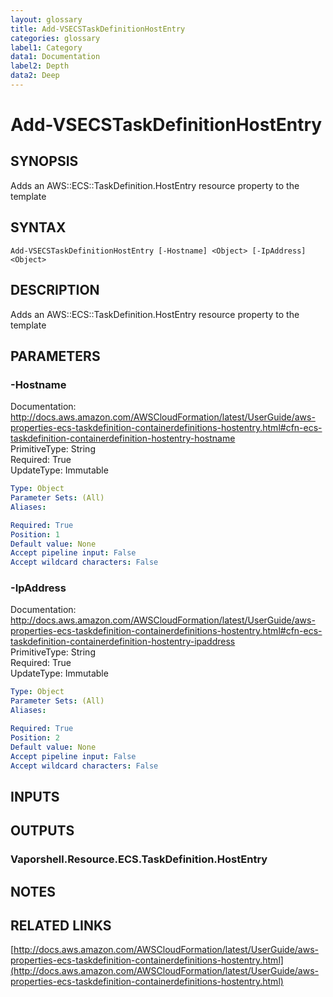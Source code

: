 ```yaml
---
layout: glossary
title: Add-VSECSTaskDefinitionHostEntry
categories: glossary
label1: Category
data1: Documentation
label2: Depth
data2: Deep
---
```


# Add-VSECSTaskDefinitionHostEntry

## SYNOPSIS
Adds an AWS::ECS::TaskDefinition.HostEntry resource property to the template

## SYNTAX

```
Add-VSECSTaskDefinitionHostEntry [-Hostname] <Object> [-IpAddress] <Object>
```

## DESCRIPTION
Adds an AWS::ECS::TaskDefinition.HostEntry resource property to the template

## PARAMETERS

### -Hostname
Documentation: http://docs.aws.amazon.com/AWSCloudFormation/latest/UserGuide/aws-properties-ecs-taskdefinition-containerdefinitions-hostentry.html#cfn-ecs-taskdefinition-containerdefinition-hostentry-hostname    
PrimitiveType: String    
Required: True    
UpdateType: Immutable

```yaml
Type: Object
Parameter Sets: (All)
Aliases: 

Required: True
Position: 1
Default value: None
Accept pipeline input: False
Accept wildcard characters: False
```

### -IpAddress
Documentation: http://docs.aws.amazon.com/AWSCloudFormation/latest/UserGuide/aws-properties-ecs-taskdefinition-containerdefinitions-hostentry.html#cfn-ecs-taskdefinition-containerdefinition-hostentry-ipaddress    
PrimitiveType: String    
Required: True    
UpdateType: Immutable

```yaml
Type: Object
Parameter Sets: (All)
Aliases: 

Required: True
Position: 2
Default value: None
Accept pipeline input: False
Accept wildcard characters: False
```

## INPUTS

## OUTPUTS

### Vaporshell.Resource.ECS.TaskDefinition.HostEntry

## NOTES

## RELATED LINKS

[http://docs.aws.amazon.com/AWSCloudFormation/latest/UserGuide/aws-properties-ecs-taskdefinition-containerdefinitions-hostentry.html](http://docs.aws.amazon.com/AWSCloudFormation/latest/UserGuide/aws-properties-ecs-taskdefinition-containerdefinitions-hostentry.html)

